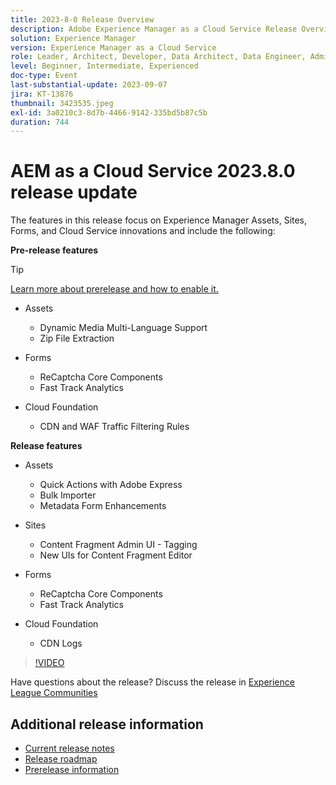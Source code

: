 ```yaml
---
title: 2023-8-0 Release Overview
description: Adobe Experience Manager as a Cloud Service Release Overview Video 2023.8.0
solution: Experience Manager
version: Experience Manager as a Cloud Service
role: Leader, Architect, Developer, Data Architect, Data Engineer, Admin, User
level: Beginner, Intermediate, Experienced
doc-type: Event
last-substantial-update: 2023-09-07
jira: KT-13876
thumbnail: 3423535.jpeg
exl-id: 3a0210c3-8d7b-4466-9142-335bd5b87c5b
duration: 744
---
```

# AEM as a Cloud Service 2023.8.0 release update 

The features in this release focus on Experience Manager Assets, Sites, Forms, and Cloud Service innovations and include the following:

**Pre-release features**

>[!TIP]
>
>[Learn more about prerelease and how to enable it.](https://experienceleague.adobe.com/docs/experience-manager-cloud-service/content/release-notes/prerelease.html)

* Assets
  * Dynamic Media Multi-Language Support
  * Zip File Extraction

* Forms
  * ReCaptcha Core Components
  * Fast Track Analytics

* Cloud Foundation
  * CDN and WAF Traffic Filtering Rules

**Release features**

* Assets
  * Quick Actions with Adobe Express
  * Bulk Importer
  * Metadata Form Enhancements

* Sites
  * Content Fragment Admin UI - Tagging
  * New UIs for Content Fragment Editor

* Forms
  * ReCaptcha Core Components
  * Fast Track Analytics

* Cloud Foundation
  * CDN Logs

>[!VIDEO](https://video.tv.adobe.com/v/3423535/?learn=on)

Have questions about the release?  Discuss the release in [Experience League Communities](https://adobe.ly/3syyBwe)

## Additional release information

* [Current release notes](https://experienceleague.adobe.com/docs/experience-manager-cloud-service/content/release-notes/home.html)
* [Release roadmap](https://experienceleague.adobe.com/docs/experience-manager-release-information/aem-release-updates/update-releases-roadmap.html)
* [Prerelease information](https://experienceleague.adobe.com/docs/experience-manager-cloud-service/content/release-notes/prerelease.html)
